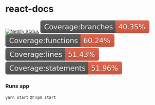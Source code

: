 # react-docs 

[![Netlify Status](https://api.netlify.com/api/v1/badges/8435d565-258e-4123-b227-1552bbfda381/deploy-status)](https://app.netlify.com/sites/react-docs/deploys)
![Badge branches](https://github.com/saadaouad/react-docs/blob/master/coverage/badge-branches.svg)
![Badge functions](https://github.com/saadaouad/react-docs/blob/master/coverage/badge-functions.svg)
![Badge lines](https://github.com/saadaouad/react-docs/blob/master/coverage/badge-lines.svg)
![Badge statements](https://github.com/saadaouad/react-docs/blob/master/coverage/badge-statements.svg)

### Runs app
`yarn start` or `npm start`
